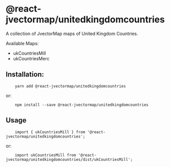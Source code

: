 # @react-jvectormap/unitedkingdomcountries

A collection of JvectorMap maps of United Kingdom Countries.

Available Maps:

- ukCountriesMill
- ukCountriesMerc

## Installation:

```
    yarn add @react-jvectormap/unitedkingdomcountries
```

or:

```
    npm install --save @react-jvectormap/unitedkingdomcountries
```

## Usage

```
    import { ukCountriesMill } from '@react-jvectormap/unitedkingdomcountries';
```

or:

```
    import ukCountriesMill from '@react-jvectormap/unitedkingdomcountries/dist/ukCountriesMill';
```
